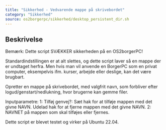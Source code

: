 ```yaml
---
title: "Sikkerhed - Vedvarende mappe på skrivebordet"
category: "Sikkerhed"
source: os2borgerpc/sikkerhed/desktop_persistent_dir.sh
---
```


## Beskrivelse
Bemærk: Dette script SVÆKKER sikkerheden på en OS2borgerPC!  

Standardindstillingen er at alt slettes, og dette script laver så en mappe der er undtaget herfra. Men hvis man vil anvende en BorgerPC som en privat computer, eksempelvis ifm. kurser, arbejde eller deslige, kan det være brugbart.

Opretter en mappe på skrivebordet, med valgfrit navn, som forbliver efter logud/genstart/nedlukning, hvor brugerne kan gemme filer.

Inputparametre:
1: Tilføj genvej?: Sæt hak for at tilføje mappen med det givne NAVN. Udelad hak for at fjerne mappen med det givne NAVN.
2: NAVNET på mappen som skal tilføjes eller fjernes.

Dette script er blevet testet og virker på Ubuntu 22.04.